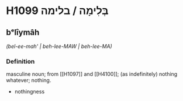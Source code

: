 # H1099 בְּלִימָה / בלימה

## bᵉlîymâh

_(bel-ee-mah' | beh-lee-MAW | beh-lee-MA)_

### Definition

masculine noun; from [[H1097]] and [[H4100]]; (as indefinitely) nothing whatever; nothing.

- nothingness
